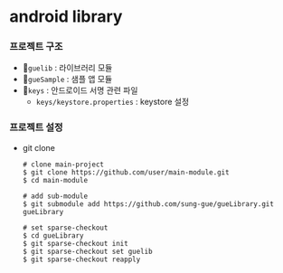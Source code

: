 # android library


### 프로젝트 구조
- :file_folder:`guelib` :  라이브러리 모듈
- :file_folder:`gueSample` : 샘플 앱 모듈
- :file_folder:`keys` : 안드로이드 서명 관련 파일
  - `keys/keystore.properties` : keystore 설정


### 프로젝트 설정
- git clone
  ```shell
  # clone main-project
  $ git clone https://github.com/user/main-module.git
  $ cd main-module

  # add sub-module
  $ git submodule add https://github.com/sung-gue/gueLibrary.git gueLibrary

  # set sparse-checkout
  $ cd gueLibrary
  $ git sparse-checkout init
  $ git sparse-checkout set guelib
  $ git sparse-checkout reapply
  ```

